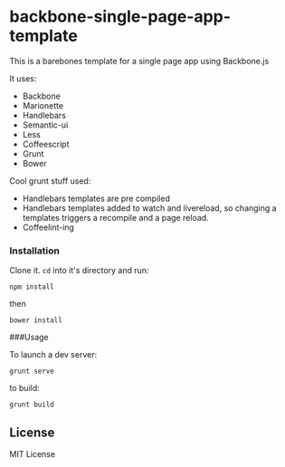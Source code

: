 backbone-single-page-app-template
====================

This is a barebones template for a single page app using Backbone.js

It uses:

* Backbone
* Marionette
* Handlebars
* Semantic-ui
* Less
* Coffeescript
* Grunt
* Bower

Cool grunt stuff used:
* Handlebars templates are pre compiled
* Handlebars templates added to watch and livereload, so changing a templates triggers a recompile and a page reload.
* Coffeelint-ing


### Installation

Clone it. `cd` into it's directory and run:

    npm install

then

    bower install


###Usage

To launch a dev server:

    grunt serve

to build:

    grunt build

## License

MIT License